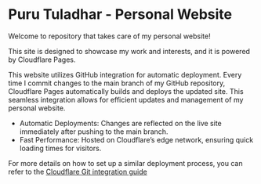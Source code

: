 # Puru Tuladhar - Personal Website

Welcome to repository that takes care of my personal website! 

This site is designed to showcase my work and interests, and it is powered by Cloudflare Pages.

This website utilizes GitHub integration for automatic deployment. Every time I commit changes to the main branch of my GitHub repository, Cloudflare Pages automatically builds and deploys the updated site. This seamless integration allows for efficient updates and management of my personal website.

- Automatic Deployments: Changes are reflected on the live site immediately after pushing to the main branch.
- Fast Performance: Hosted on Cloudflare’s edge network, ensuring quick loading times for visitors.

For more details on how to set up a similar deployment process, you can refer to the [Cloudflare Git integration guide](https://developers.cloudflare.com/pages/get-started/git-integration/)
